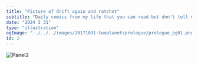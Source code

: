 ```yaml
---
title: "Picture of drift again and ratchet"
subtitle: "Daily comics from my life that you can read but don't tell me about what you think about them."
date: "2024 3 31"
type: "illustration"
ogImage: "../../../images/20171031-twoplanetsprologue/prologue_pg01.png"
id: 2
---
```


![Panel2](/illustrations/transformers.jpg)